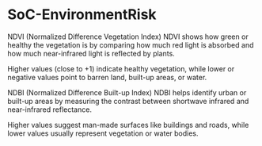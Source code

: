 # SoC-EnvironmentRisk

NDVI (Normalized Difference Vegetation Index)
NDVI shows how green or healthy the vegetation is by comparing how much red light is absorbed and how much near-infrared light is reflected by plants.

Higher values (close to +1) indicate healthy vegetation, while lower or negative values point to barren land, built-up areas, or water.

NDBI (Normalized Difference Built-up Index)
NDBI helps identify urban or built-up areas by measuring the contrast between shortwave infrared and near-infrared reflectance.

Higher values suggest man-made surfaces like buildings and roads, while lower values usually represent vegetation or water bodies.

